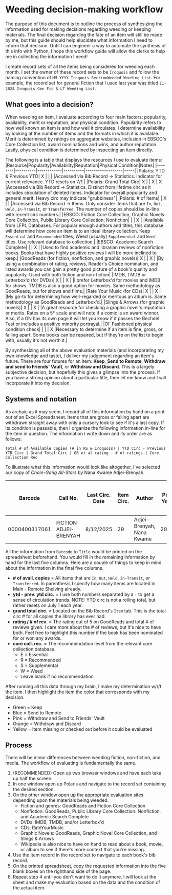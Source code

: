 # Weeding decision-making workflow
The purpose of this document is to outline the process of synthesizing the information used for making decisions regarding
weeding or keeping materials. The final decision regarding the fate of an item will still be made by me, but this guide 
should help elucidate what information I need to inform that decision. Until I can engineer a way to automate the synthesis
of this info with Python, I hope this workflow guide will allow the clerks to help me in collecting the information I need!

I create record sets of all the items being considered for weeding each month. I set the owner of these record sets to be 
`Iroquois` and follow the naming convention of `MM-YYYY Iroquois SectionWeeded Weeding List`. For example, the record set 
for general fiction that I used last year was titled `11-2024 Iroquois Gen Fic & LT Weeding List`.

## What goes into a decision?
When weeding an item, I evaluate according to four main factors: popularity, availabilty, merit or reputation, and physical 
condition. Popularity refers to how well known an item is and how well it circulates. I determine availability by looking at 
the number of items and the formats in which it is available. Merit is determined by ratings on aggregator websites, 
inclusion in EBSCO's Core Collection list, award nominations and wins, and author reputation. Lastly, physical condition is 
determined by inspecting an item directly.

The following is a table that displays the resources I use to evaluate items:
|Resource|Popularity|Availability|Reputation|Physical Condition|Notes|
|--------|----------|------------|----------|------------------|-----|
|Polaris: YTD & Previous YTD| X | | | |Accessed via Bib Record -> Statistics. Indicator for current relevance. YTD resets on 7/1.|
|Polaris: Grand Total Circ| X | | X | X |Accessed via Bib Record -> Statistics. Distinct from lifetime circ as it includes circulation of deleted items. Indicator for overall popularity and general merit. Heavy circ may indicate "grubbiness"|
|Polaris: # of Items| | X | | |Accessed via Bib Record -> Items. Only consider items that are `In`, `Out`, `Held`, `In-Transit`, or `Transferred`. The number of copies should be in-line with recent circ numbers.|
|EBSCO: Fiction Core Collection, Graphic Novels Core Collection, Public Library Core Collection: Nonfiction| | | X | |Available from LFPL Databases. For popular enough authors and titles, this database will determine how core an item is to an ideal library collection. Keep `Essential` and `Recommended` titles; Weed (usually) `Supplemental` and `Weed` titles. Use relevant database to collection.|
|EBSCO: Academic Search Complete| | | X | |Used to find academic and librarian reviews of nonfiction books. Books that have highly positive reviews I will be more inclined to keep.|
|GoodReads (for fiction, nonfiction, and graphic novels)| X | | X | |By using a combination of rating, reviews, Reader's Choice nomination, and listed awards you can gain a pretty good picture of a book's quality and popularity. Used with both fiction and non-fiction|
|IMDB, TMDB or Letterbox'd (for DVDs)| X | | X | |I prefer Letterbox'd for movies and IMDB for shows. TMDB is also a good option for movies. Same methodology as GoodReads, but for shows and films.|
|Rate Your Music (for CDs)| X | | X | |My go-to for determining how well-regarded or meritous an album is. Same methodology as GoodReads and Letterbox'd.|
|Slings & Arrows (for graphic novels)| X | | X | |A great resource for checking a graphic novel's reputation or merits. Rates on a 5* scale and will note if a comic is an award winner. Also, if a GN has its own page it will let you know if it passes the Bechdel Test or includes a positive minority portrayal.| 
|Ol' Fashioned physical condition check| | | | X |Necessary to determine if an item is fine, gross, or falling apart. Some books can be repaired, but if they're on the list to begin with, usually it's not worth it.|

By synthesizing all of the above evaluation materials (and incorporating my own knowledge and taste), I deliver my judgement
regarding an item's future. There are four futures for an item: **Keep**, **Send to Remote**, **Withdraw and send to Friends' 
Vault**, or **Withdraw and Discard**. This is a largely subjective decision, but hopefully this gives a glimpse into the process.
If you have a strong opinion about a particular title, then let me know and I will incorporate it into my decision.

## Systems and notation
As archaic as it may seem, I record all of this information by hand on a print out of an Excel Spreadsheet. Items that are 
gross or falling apart are withdrawn straight away with only a cursory look to see if it's a last copy. If its condition
is passable, then I organize the following information in-line for the item in question. The information I write down and 
its order are as follows:

```
Total # of Available Copies (# in RS & Iroquois) | YTD Circ - Previous YTD Circ | Grand Total Circ | GR et al rating - # of ratings | Core Collection Rec
```

To illustrate what this information would look like altogether, I've selected our copy of *Chain-Gang All-Stars* by Nana Kwame
Adjei-Brenyah. 

| Barcode | Call No. | Last Circ. Date | Item Circ. | Author | Pub Year | Title | # available copies | ytd - prev. ytd circ. | grand total circ. | rating / # of rev. | core coll. rec. |
|-----|-----|-----|-----|-----|-----|-----|-----|------|-----|-----|-----|
| 0000400317061 |	FICTION ADJEI-BRENYAH | 8/12/2025 | 29 | Adjei-Brenyah, Nana Kwame | 2023 | Chain-gang all-stars | *11* | *20 - 79* | *209* | *4.12 / 86.8k* | *E* |

All the information from `Barcode` to `Title` would be printed on the spreadsheet beforehand. You would fill in the 
remaining information by hand for the last five columns. Here are a couple of things to keep in mind about the
information in the final five columns.
- **# of avail. copies** = All items that are `In`, `Out`, `Held`, `In-Transit`, or `Transferred`. In parenthesis I specify how many items are located in Main - Remote Shelving already.
- **ytd - prev. ytd circ.** = I use both numbers separated by a `-` to get a sense of circulation trends. NOTE: YTD circ is not a rolling total, but rather resets on July 1 each year.
- **grand total circ.** = Located on the Bib Record's `Item` tab. This is the total circ # for all copies the library has ever had.
- **rating / # of rev.** = The rating out of 5 on GoodReads and total # of reviews given. I care more about the # of reviews, but it's nice to have both. Feel free to highlight this number if the book has been nominated for or won any awards.
- **core coll. rec.** = The recommendation level from the relevant core collection database.
  * E = Essential
  * R = Recommended
  * S = Supplemental
  * W = Weed
  * Leave blank if no recommendation

After running all this data through my brain, I make my determination w/r/t the item. I then highlight the item the color that
corresponds with my decision. 
- Green = Keep
- Blue = Send to Remote
- Pink = Withdraw and Send to Friends' Vault
- Orange = Withdraw and Discard
- Yellow = Item missing or checked out before it could be evaluated

## Process
There will be minor differences between weeding fiction, non-fiction, and media. The workflow of evaluating is fundamentally 
the same.
1. (RECOMMENDED) Open up two browser windows and have each take up half the screen.
2. In one window open up Polaris and navigate to the record set containing the desired section.
3. On the other window open up the appropriate evaluation sites depending upon the materials being weeded.
    * Fiction and genres: GoodReads and Fiction Core Collection
    * Nonfiction: GoodReads, Public Library Core Collection: Nonfiction, and Academic Search Complete
    * DVDs: IMDB, TMDB, and/or Letterbox'd
    * CDs: RateYourMusic
    * Graphic Novels: GoodReads, Graphic Novel Core Collection, and Slings & Arrows
    * Wikipedia is also nice to have on hand to read about a book, movie, or album to see if there's more context that you're missing.
4. Use the item record in the record set to navigate to each book's bib record.
5. On the printed spreadsheet, copy the requested information into the five blank boxes on the righthand side of the page.
6. Repeat step 4 until you don't want to do it anymore. I will look at the sheet and make my evaluation based on the data and the condition of the actual item.
